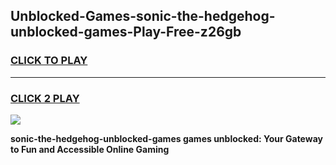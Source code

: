 
## Unblocked-Games-sonic-the-hedgehog-unblocked-games-Play-Free-z26gb
<h3>
<a href="https://premium76.site?title=sonic-the-hedgehog-unblocked-games&ref=23A">CLICK TO PLAY</a></h3>
<hr>

<h3>
<a href="https://premium76.site?title=sonic-the-hedgehog-unblocked-games&ref=23A">CLICK 2 PLAY</a>
  
</h3>

<a href="https://premium76.site?title=sonic-the-hedgehog-unblocked-games&ref=23A"><img src="https://clearcache.store/games.png"></a>


**sonic-the-hedgehog-unblocked-games games unblocked: Your Gateway to Fun and Accessible Online Gaming**
